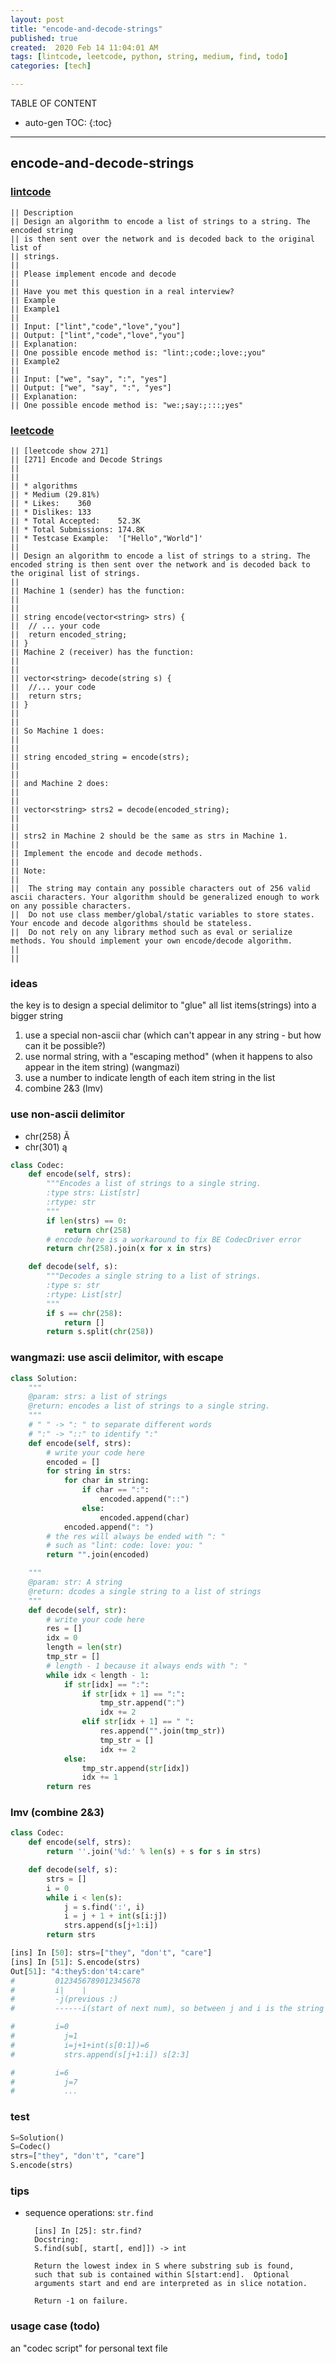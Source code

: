 ```yaml
---
layout: post
title: "encode-and-decode-strings"
published: true
created:  2020 Feb 14 11:04:01 AM
tags: [lintcode, leetcode, python, string, medium, find, todo]
categories: [tech]

---
```


TABLE OF CONTENT

* auto-gen TOC:
{:toc}

- - -

## encode-and-decode-strings

### [lintcode](https://www.lintcode.com/problem/encode-and-decode-strings/description)

    || Description
    || Design an algorithm to encode a list of strings to a string. The encoded string
    || is then sent over the network and is decoded back to the original list of
    || strings.
    || 
    || Please implement encode and decode
    || 
    || Have you met this question in a real interview?  
    || Example
    || Example1
    || 
    || Input: ["lint","code","love","you"]
    || Output: ["lint","code","love","you"]
    || Explanation:
    || One possible encode method is: "lint:;code:;love:;you"
    || Example2
    || 
    || Input: ["we", "say", ":", "yes"]
    || Output: ["we", "say", ":", "yes"]
    || Explanation:
    || One possible encode method is: "we:;say:;:::;yes"

### [leetcode](https://leetcode.com/problems/encode-and-decode-strings/description/)

    || [leetcode show 271]
    || [271] Encode and Decode Strings  
    || 
    || 
    || * algorithms
    || * Medium (29.81%)
    || * Likes:    360
    || * Dislikes: 133
    || * Total Accepted:    52.3K
    || * Total Submissions: 174.8K
    || * Testcase Example:  '["Hello","World"]'
    || 
    || Design an algorithm to encode a list of strings to a string. The encoded string is then sent over the network and is decoded back to the original list of strings.
    || 
    || Machine 1 (sender) has the function:
    || 
    || 
    || string encode(vector<string> strs) {
    || ⁠ // ... your code
    || ⁠ return encoded_string;
    || }
    || Machine 2 (receiver) has the function:
    || 
    || 
    || vector<string> decode(string s) {
    || ⁠ //... your code
    || ⁠ return strs;
    || }
    || 
    || 
    || So Machine 1 does:
    || 
    || 
    || string encoded_string = encode(strs);
    || 
    || 
    || and Machine 2 does:
    || 
    || 
    || vector<string> strs2 = decode(encoded_string);
    || 
    || 
    || strs2 in Machine 2 should be the same as strs in Machine 1.
    || 
    || Implement the encode and decode methods.
    || 
    || Note:
    || 
    || 	The string may contain any possible characters out of 256 valid ascii characters. Your algorithm should be generalized enough to work on any possible characters.
    || 	Do not use class member/global/static variables to store states. Your encode and decode algorithms should be stateless.
    || 	Do not rely on any library method such as eval or serialize methods. You should implement your own encode/decode algorithm.
    || 
    || 

### ideas

the key is to design a special delimitor to "glue" all list items(strings)
into a bigger string

1. use a special non-ascii char (which can't appear in any string - but how
   can it be possible?)
2. use normal string, with a "escaping method" (when it happens to also
   appear in the item string) (wangmazi)
3. use a number to indicate length of each item string in the list
4. combine 2&3 (lmv)

### use non-ascii delimitor

* chr(258) Ă
* chr(301) ą

```python
class Codec:
    def encode(self, strs):
        """Encodes a list of strings to a single string.
        :type strs: List[str]
        :rtype: str
        """
        if len(strs) == 0:
            return chr(258)
        # encode here is a workaround to fix BE CodecDriver error
        return chr(258).join(x for x in strs)

    def decode(self, s):
        """Decodes a single string to a list of strings.
        :type s: str
        :rtype: List[str]
        """
        if s == chr(258):
            return []
        return s.split(chr(258))
```

### wangmazi: use ascii delimitor, with escape

```python
class Solution:
    """
    @param: strs: a list of strings
    @return: encodes a list of strings to a single string.
    """
    # " " -> ": " to separate different words
    # ":" -> "::" to identify ":"
    def encode(self, strs):
        # write your code here
        encoded = []
        for string in strs:
            for char in string:
                if char == ":":
                    encoded.append("::")
                else:
                    encoded.append(char)
            encoded.append(": ")
        # the res will always be ended with ": "
        # such as "lint: code: love: you: "
        return "".join(encoded)

    """
    @param: str: A string
    @return: dcodes a single string to a list of strings
    """
    def decode(self, str):
        # write your code here
        res = []
        idx = 0
        length = len(str)
        tmp_str = []
        # length - 1 because it always ends with ": "
        while idx < length - 1:
            if str[idx] == ":":
                if str[idx + 1] == ":":
                    tmp_str.append(":")
                    idx += 2
                elif str[idx + 1] == " ":
                    res.append("".join(tmp_str))
                    tmp_str = []
                    idx += 2
            else:
                tmp_str.append(str[idx])
                idx += 1
        return res
```

### lmv (combine 2&3)

```python
class Codec:
    def encode(self, strs):
        return ''.join('%d:' % len(s) + s for s in strs)

    def decode(self, s):
        strs = []
        i = 0
        while i < len(s):
            j = s.find(':', i)
            i = j + 1 + int(s[i:j])
            strs.append(s[j+1:i])
        return strs
```


```python
[ins] In [50]: strs=["they", "don't", "care"]
[ins] In [51]: S.encode(strs)
Out[51]: "4:they5:don't4:care"
#         0123456789012345678
#         i|    |
#         -j(previous :)
#         ------i(start of next num), so between j and i is the string

#         i=0
#           j=1
#           i=j+1+int(s[0:1])=6
#           strs.append(s[j+1:i]) s[2:3]

#         i=6
#           j=7
#           ...
```

### test

```python
S=Solution()
S=Codec()
strs=["they", "don't", "care"]
S.encode(strs)
```

### tips

* sequence operations: `str.find`

        [ins] In [25]: str.find?
        Docstring:
        S.find(sub[, start[, end]]) -> int

        Return the lowest index in S where substring sub is found,
        such that sub is contained within S[start:end].  Optional
        arguments start and end are interpreted as in slice notation.

        Return -1 on failure.

### usage case (todo)

an "codec script" for personal text file

